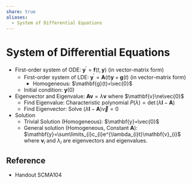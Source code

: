 ```yaml
---
share: true
aliases:
  - System of Differential Equations
---
```


# System of Differential Equations

- First-order system of ODE: $\mathbf{y}^{\prime}=\mathbf{f}(t,\mathbf{y})$ (in vector-matrix form)
	- First-order system of LDE: $\mathbf{y}^{\prime}=\mathbf{A}(t)\mathbf{y}+\mathbf{g}(t)$ (in vector-matrix form)
		- Homogeneous: $\mathbf{g}(t)=\vec{0}$
	- Initial condition: $\mathbf{y}(0)$
- Eigenvector and Eigenvalue: $\mathbf{A}\mathbf{v}=\lambda\mathbf{v}$ where $\mathbf{v}\ne\vec{0}$
	- Find Eigenvalue: Characteristic polynomial $P(\lambda)=\det(\lambda\mathbf{I}-\mathbf{A})$
	- Find Eigenvector: Solve $(\lambda\mathbf{I}-\mathbf{A})\vec{v}=0$
- Solution
	- Trivial Solution (Homogeneous): $\mathbf{y}=\vec{0}$
	- General solution (Homogeneous, Constant $\mathbf{A}$): $\mathbf{y}=\sum\limits_{i}c_{i}e^{\lambda_{i}t}\mathbf{v}_{i}$ where $\mathbf{v}_{i}$ and $\lambda_{i}$ are eigenvectors and eigenvalues.
## Reference

- Handout SCMA104
